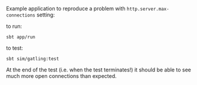 Example application to reproduce a problem with `http.server.max-connections` setting: 

to run:

```
sbt app/run
```

to test:

```
sbt sim/gatling:test
```

At the end of the test (i.e. when the test terminates!) it should be able to see much more open connections than expected.